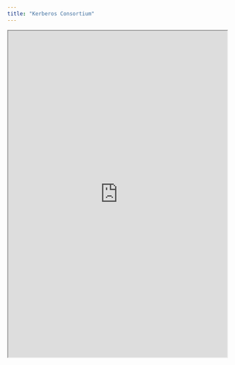 ```yaml
---
title: "Kerberos Consortium"
---
```



<iframe height="750" width="100%" src="https://ewelton.github.io/ktest/wiki.html#Kerberos%20Consortium"></iframe>

